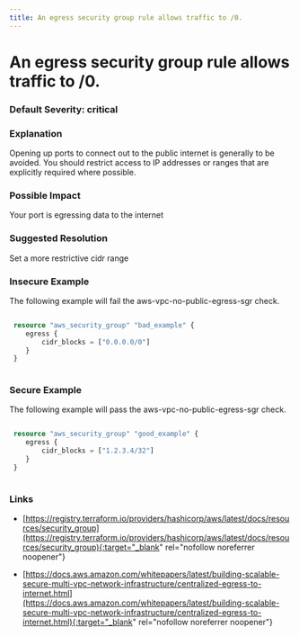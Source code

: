 ```yaml
---
title: An egress security group rule allows traffic to /0.
---
```


# An egress security group rule allows traffic to /0.

### Default Severity: <span class="severity critical">critical</span>

### Explanation

Opening up ports to connect out to the public internet is generally to be avoided. You should restrict access to IP addresses or ranges that are explicitly required where possible.

### Possible Impact
Your port is egressing data to the internet

### Suggested Resolution
Set a more restrictive cidr range


### Insecure Example

The following example will fail the aws-vpc-no-public-egress-sgr check.
```terraform

 resource "aws_security_group" "bad_example" {
 	egress {
 		cidr_blocks = ["0.0.0.0/0"]
 	}
 }
 
```



### Secure Example

The following example will pass the aws-vpc-no-public-egress-sgr check.
```terraform

 resource "aws_security_group" "good_example" {
 	egress {
 		cidr_blocks = ["1.2.3.4/32"]
 	}
 }
 
```



### Links


- [https://registry.terraform.io/providers/hashicorp/aws/latest/docs/resources/security_group](https://registry.terraform.io/providers/hashicorp/aws/latest/docs/resources/security_group){:target="_blank" rel="nofollow noreferrer noopener"}

- [https://docs.aws.amazon.com/whitepapers/latest/building-scalable-secure-multi-vpc-network-infrastructure/centralized-egress-to-internet.html](https://docs.aws.amazon.com/whitepapers/latest/building-scalable-secure-multi-vpc-network-infrastructure/centralized-egress-to-internet.html){:target="_blank" rel="nofollow noreferrer noopener"}



